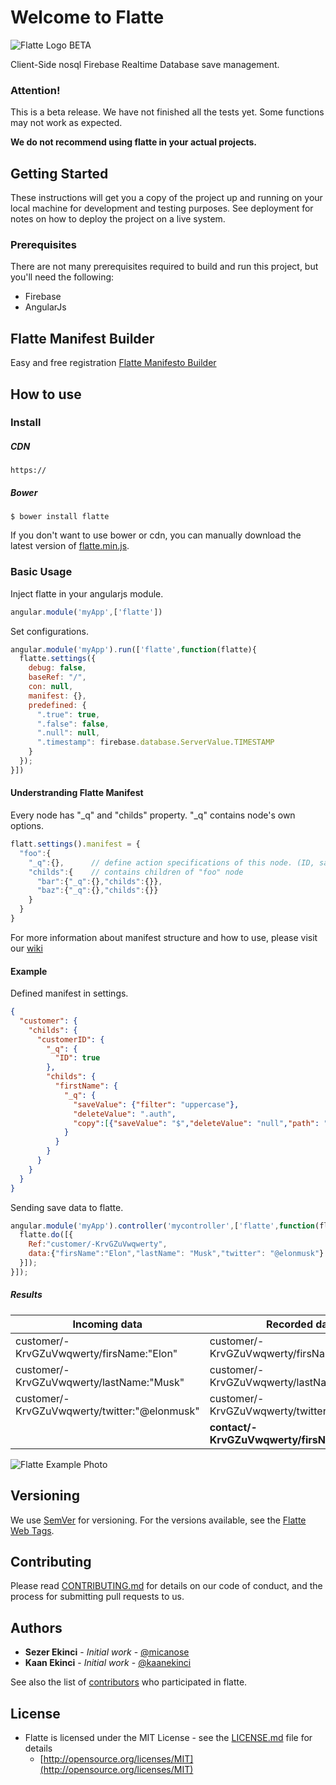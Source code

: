 # Welcome to Flatte
![Flatte Logo](https://flatte.maxabab.com/assets/images/logos/flatte%20logo_Header.png "Flatte Logo") BETA

Client-Side nosql Firebase Realtime Database save management.

### Attention!
This is a beta release. We have not finished all the tests yet.
Some functions may not work as expected.

**We do not recommend using flatte in your actual projects.**

## Getting Started

These instructions will get you a copy of the project up and running on your local machine for development and testing purposes. See deployment for notes on how to deploy the project on a live system.

### Prerequisites

There are not many prerequisites required to build and run this project, but you'll need the following:

* Firebase
* AngularJs

## Flatte Manifest Builder 
Easy and free registration
[Flatte Manifesto Builder](https://flatte.maxabab.com)

## How to use
### Install
##### CDN
	https://
##### Bower
	$ bower install flatte
If you don't want to use bower or cdn, you can manually download the latest version of [flatte.min.js](https://raw.githubusercontent.com/Flatte/Flatte-Web/master/dist/flatte.min.js). 

### Basic Usage

Inject flatte in your angularjs module.
```javascript
angular.module('myApp',['flatte'])
```

Set configurations.
```javascript
angular.module('myApp').run(['flatte',function(flatte){
  flatte.settings({
    debug: false,
    baseRef: "/",
    con: null,
    manifest: {},
    predefined: {
      ".true": true,
      ".false": false,
      ".null": null,
      ".timestamp": firebase.database.ServerValue.TIMESTAMP
    }
  });
}])
```

#### Understranding Flatte Manifest
Every node has "_q" and "childs" property. "_q" contains node's own options.
```javascript
flatt.settings().manifest = {
  "foo":{
    "_q":{},      // define action specifications of this node. (ID, saveValue, deleteValue, copy, externalEffect, function)
    "childs":{    // contains children of "foo" node
      "bar":{"_q":{},"childs":{}},
      "baz":{"_q":{},"childs":{}}
    }
  }
}
```
For more information about manifest structure and how to use, please visit our [wiki](https://github.com/Flatte/Flatte-Web/wiki)


#### Example
Defined manifest in settings.
```json
{
  "customer": {
    "childs": {
      "customerID": {
        "_q": {
          "ID": true
        },
        "childs": {
          "firstName": {
            "_q": {
              "saveValue": {"filter": "uppercase"},
              "deleteValue": ".auth",
              "copy":[{"saveValue": "$","deleteValue": "null","path": "/contact/#customerID/firstName"}]
            }
          }
        }
      }
    }
  }
}
```
Sending save data to flatte.
```javascript
angular.module('myApp').controller('mycontroller',['flatte',function(flatte){
  flatte.do([{
    Ref:"customer/-KrvGZuVwqwerty",
    data:{"firsName":"Elon","lastName": "Musk","twitter": "@elonmusk"}
  }]);
}]);
```

##### Results
| Incoming data                                    | Recorded data                                    |
|--------------------------------------------------|--------------------------------------------------|
| customer/-KrvGZuVwqwerty/firsName:"Elon"         | customer/-KrvGZuVwqwerty/firsName:"**ELON**"     |
| customer/-KrvGZuVwqwerty/lastName:"Musk"         | customer/-KrvGZuVwqwerty/lastName:"Musk"         |
| customer/-KrvGZuVwqwerty/twitter:"@elonmusk"     | customer/-KrvGZuVwqwerty/twitter:"@elonmusk"     |
|                                                  | **contact/-KrvGZuVwqwerty/firsName:"Elon"**      |



![Flatte Example Photo](https://flatte.maxabab.com/assets/images/welcome/flatte_screen/full.png "Flatte Manifesto Builder")


## Versioning

We use [SemVer](http://semver.org/) for versioning. For the versions available, see the [Flatte Web Tags](https://github.com/Flatte/Flatte-Web/tags). 


## Contributing

Please read [CONTRIBUTING.md](CONTRIBUTING.md) for details on our code of conduct, and the process for submitting pull requests to us.

## Authors

* **Sezer Ekinci** - *Initial work* - [@micanose](https://github.com/micanose)
* **Kaan Ekinci** - *Initial work* - [@kaanekinci](https://github.com/kaanekinci)

See also the list of [contributors](https://github.com/Flatte/Flatte-Web/graphs/contributors) who participated in flatte.

## License
- Flatte is licensed under the MIT License - see the [LICENSE.md](LICENSE.md) file for details
  - [http://opensource.org/licenses/MIT](http://opensource.org/licenses/MIT)
